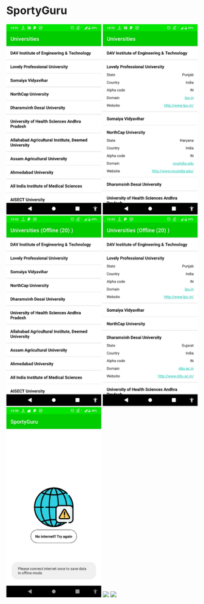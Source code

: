 # SportyGuru

<img src="media/1.jpeg" width = "250">
<img src="media/2.jpeg" width = "250">
<img src="media/3.jpeg" width = "250">
<img src="media/4.jpeg" width = "250">
<img src="media/5.jpeg" width = "250">
<img src="media/video1.gif" width = "250">
<img src="media/video2.gif" width = "250">
